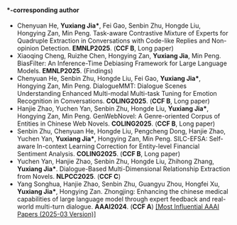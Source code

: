 <!--#### Submitted

- <strong>S. Li</strong>, X. Yang*, A. Cao*, K. Fan, Y. Liu, C. Wang, and Q. Niu. LaNCoR: Label Noise-Contrastive Robust Learning for Seismic Signal Processing with Application to Microseismic Arrival Time Picking. <strong>Rej :)</strong> [[Code]](https://github.com/senli1073/LaNCor)
-->
#### *-corresponding author

- Chenyuan He, <strong>Yuxiang Jia*</strong>, Fei Gao, Senbin Zhu, Hongde Liu, Hongying Zan, Min Peng. Task-aware Contrastive Mixture of Experts for Quadruple Extraction in Conversations with Code-like Replies and Non-opinion Detection. <strong>EMNLP2025</strong>. (<strong>CCF B</strong>, Long paper)
- Xiaoqing Cheng, Ruizhe Chen, Hongying Zan, <strong>Yuxiang Jia</strong>, Min Peng. BiasFilter: An Inference-Time Debiasing Framework for Large Language Models. <strong>EMNLP2025</strong>. (Findings)
- Chenyuan He, Senbin Zhu, Hongde Liu, Fei Gao, <strong>Yuxiang Jia*</strong>, Hongying Zan, Min Peng. DialogueMMT: Dialogue Scenes Understanding Enhanced Multi-modal Multi-task Tuning for Emotion Recognition in Conversations. <strong>COLING2025</strong>. (<strong>CCF B</strong>, Long paper)
- Hanjie Zhao, Yuchen Yan, Senbin Zhu, Hongde Liu, <strong>Yuxiang Jia*</strong>, Hongying Zan, Min Peng. GenWebNovel: A Genre-oriented Corpus of Entities in Chinese Web Novels. <strong>COLING2025</strong>. (<strong>CCF B</strong>, Long paper)
- Senbin Zhu, Chenyuan He, Hongde Liu, Pengcheng Dong, Hanjie Zhao, Yuchen Yan, <strong>Yuxiang Jia*</strong>, Hongying Zan, Min Peng. SILC-EFSA: Self-aware In-context Learning Correction for Entity-level Financial Sentiment Analysis. <strong>COLING2025</strong>. (<strong>CCF B</strong>, Long paper)
- Yuchen Yan, Hanjie Zhao, Senbin Zhu, Hongde Liu, Zhihong Zhang, <strong>Yuxiang Jia*</strong>. Dialogue-Based Multi-Dimensional Relationship Extraction from Novels. <strong>NLPCC2025</strong>. (<strong>CCF C</strong>)
- Yang Songhua, Hanjie Zhao, Senbin Zhu, Guangyu Zhou, Hongfei Xu, <strong>Yuxiang Jia*</strong>, Hongying Zan. Zhongjing: Enhancing the chinese medical capabilities of large language model through expert feedback and real-world multi-turn dialogue. <strong>AAAI2024</strong>. (<strong>CCF A</strong>) [[Most Influential AAAI Papers (2025-03 Version)]](https://resources.paperdigest.org/2025/03/most-influential-aaai-papers-2025-03-version/)